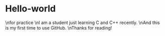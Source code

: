 # Hello-world
\nfor practice
\nI am a student just learning C and C++ recently.
\nAnd this is my first time to use GitHub.
\nThanks for reading!

